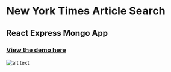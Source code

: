 # New York Times Article Search

## React Express Mongo App

### [View the demo here](https://www.jeffcameron.io)

![alt text](http://res.cloudinary.com/dtn3q9wwk/image/upload/c_scale,w_500/v1525202880/nytreact.png "Logo Title Text 1")
